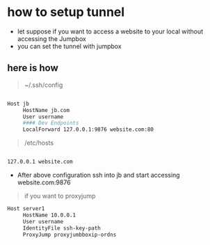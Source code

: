 # how to setup tunnel

- let suppose if you want to access a website to your local without accessing the Jumpbox
- you can set the tunnel with jumpbox

## here is how

> ~/.ssh/config

```bash

Host jb
     HostName jb.com
     User username
     #### Dev Endpoints
     LocalForward 127.0.0.1:9876 website.com:80


```

> /etc/hosts

```bash

127.0.0.1 website.com

```

- After above configuration ssh into jb and start accessing website.com:9876

> if you want to proxyjump

```bash
Host server1
     HostName 10.0.0.1
     User username
     IdentityFile ssh-key-path
     ProxyJump proxyjumbboxip-ordns
```
